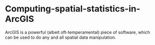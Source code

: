 # Computing-spatial-statistics-in-ArcGIS
ArcGIS is a powerful (albeit oft-temperamental) piece of software, which can be used to do any and all spatial data manipulation. 
